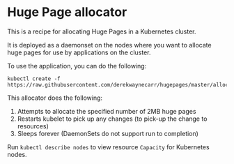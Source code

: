 # Huge Page allocator

This is a recipe for allocating Huge Pages in a Kubernetes cluster.

It is deployed as a daemonset on the nodes where you want to allocate huge pages
for use by applications on the cluster.

To use the application, you can do the following:

```shell
kubectl create -f https://raw.githubusercontent.com/derekwaynecarr/hugepages/master/allocator/daemonset.yaml
```

This allocator does the following:

1. Attempts to allocate the specified number of 2MB huge pages
1. Restarts kubelet to pick up any changes (to pick-up the change to resources)
1. Sleeps forever (DaemonSets do not support run to completion)

Run `kubectl describe nodes` to view resource `Capacity` for Kubernetes nodes.